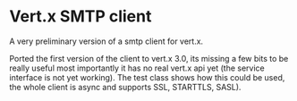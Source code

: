 # Vert.x SMTP client

A very preliminary version of a smtp client for vert.x.

Ported the first version of the client to vert.x 3.0, its missing a few bits to be
really useful most importantly it has no real vert.x api yet (the service interface is not yet working). The test class shows how this could be used, the whole client is async and
supports SSL, STARTTLS, SASL).

